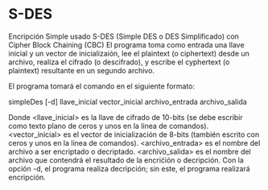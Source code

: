 # S-DES

Encripción Simple usado S-DES (Simple DES o DES Simplificado) con Cipher Block Chaining (CBC)
El programa toma como entrada una llave inicial y un vector de inicializaión, lee el plaintext (o ciphertext) desde un archivo, realiza el cifrado (o descifrado), y escribe el cyphertext (o plaintext) resultante en un segundo archivo.

El programa tomará el comando en el siguiente formato:

simpleDes [-d] llave_inicial vector_inicial archivo_entrada archivo_salida

Donde <llave_inicial> es la llave de cifrado de 10-bits (se debe escribir como texto plano de ceros y unos en la linea de comandos). <vector_inicial> es el vector de inicialización de 8-bits (también escrito con ceros y unos en la linea de comandos). <archivo_entrada> es el nombre del archivo a ser encriptado o decriptado. <archivo_salida> es el nombre del archivo que contendrá el resultado de la encrićión o decripción. Con la opción -d, el programa realiza decripción; sin este, el programa realizará encripción.


